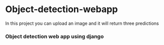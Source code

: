 # Object-detection-webapp
In this project you can upload an image and it will return three predictions

### Object detection web app using django
